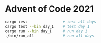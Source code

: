 # Advent of Code 2021

``` sh
cargo test                # test all days
cargo test --bin day_1    # test day 1
cargo run --bin day_1     # run day 1
./bin/run_all             # run all days
```
